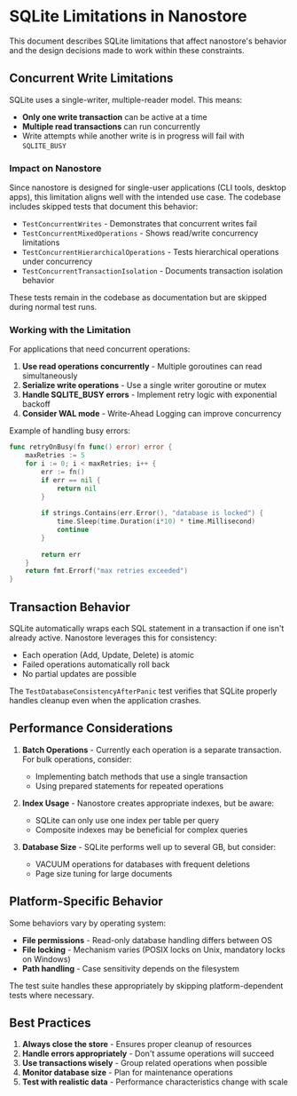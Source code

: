 # SQLite Limitations in Nanostore

This document describes SQLite limitations that affect nanostore's behavior and the design decisions made to work within these constraints.

## Concurrent Write Limitations

SQLite uses a single-writer, multiple-reader model. This means:

- **Only one write transaction** can be active at a time
- **Multiple read transactions** can run concurrently
- Write attempts while another write is in progress will fail with `SQLITE_BUSY`

### Impact on Nanostore

Since nanostore is designed for single-user applications (CLI tools, desktop apps), this limitation aligns well with the intended use case. The codebase includes skipped tests that document this behavior:

- `TestConcurrentWrites` - Demonstrates that concurrent writes fail
- `TestConcurrentMixedOperations` - Shows read/write concurrency limitations
- `TestConcurrentHierarchicalOperations` - Tests hierarchical operations under concurrency
- `TestConcurrentTransactionIsolation` - Documents transaction isolation behavior

These tests remain in the codebase as documentation but are skipped during normal test runs.

### Working with the Limitation

For applications that need concurrent operations:

1. **Use read operations concurrently** - Multiple goroutines can read simultaneously
2. **Serialize write operations** - Use a single writer goroutine or mutex
3. **Handle SQLITE_BUSY errors** - Implement retry logic with exponential backoff
4. **Consider WAL mode** - Write-Ahead Logging can improve concurrency

Example of handling busy errors:

```go
func retryOnBusy(fn func() error) error {
    maxRetries := 5
    for i := 0; i < maxRetries; i++ {
        err := fn()
        if err == nil {
            return nil
        }
        
        if strings.Contains(err.Error(), "database is locked") {
            time.Sleep(time.Duration(i*10) * time.Millisecond)
            continue
        }
        
        return err
    }
    return fmt.Errorf("max retries exceeded")
}
```

## Transaction Behavior

SQLite automatically wraps each SQL statement in a transaction if one isn't already active. Nanostore leverages this for consistency:

- Each operation (Add, Update, Delete) is atomic
- Failed operations automatically roll back
- No partial updates are possible

The `TestDatabaseConsistencyAfterPanic` test verifies that SQLite properly handles cleanup even when the application crashes.

## Performance Considerations

1. **Batch Operations** - Currently each operation is a separate transaction. For bulk operations, consider:
   - Implementing batch methods that use a single transaction
   - Using prepared statements for repeated operations

2. **Index Usage** - Nanostore creates appropriate indexes, but be aware:
   - SQLite can only use one index per table per query
   - Composite indexes may be beneficial for complex queries

3. **Database Size** - SQLite performs well up to several GB, but consider:
   - VACUUM operations for databases with frequent deletions
   - Page size tuning for large documents

## Platform-Specific Behavior

Some behaviors vary by operating system:

- **File permissions** - Read-only database handling differs between OS
- **File locking** - Mechanism varies (POSIX locks on Unix, mandatory locks on Windows)
- **Path handling** - Case sensitivity depends on the filesystem

The test suite handles these appropriately by skipping platform-dependent tests where necessary.

## Best Practices

1. **Always close the store** - Ensures proper cleanup of resources
2. **Handle errors appropriately** - Don't assume operations will succeed
3. **Use transactions wisely** - Group related operations when possible
4. **Monitor database size** - Plan for maintenance operations
5. **Test with realistic data** - Performance characteristics change with scale